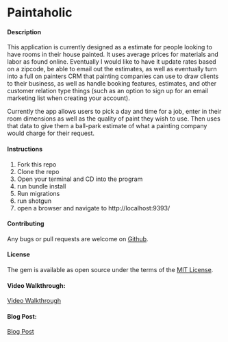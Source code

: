 # Paintaholic

#### Description

This application is currently designed as a estimate for people looking to have rooms in their house painted. It uses average prices for materials and labor as found online. Eventually I would like to have it update rates based on a zipcode, be able to email out the estimates, as well as eventually turn into a full on painters CRM that painting companies can use to draw clients to their business, as well as handle booking features, estimates, and other customer relation type things (such as an option to sign up for an email marketing list when creating your account). 

Currently the app allows users to pick a day and time for a job, enter in their room dimensions as well as the quality of paint they wish to use. Then uses that data to give them a ball-park estimate of what a painting company would charge for their request.

#### Instructions

1) Fork this repo
2) Clone the repo
3) Open your terminal and CD into the program
4) run bundle install
5) Run migrations
6) run shotgun
7) open a browser and navigate to http://localhost:9393/

#### Contributing
Any bugs or pull requests are welcome on [Github](https://github.com/speraza545/paintaholic). 

#### License
The gem is available as open source under the terms of the [MIT License](https://opensource.org/licenses/MIT).

#### Video Walkthrough:
[Video Walkthrough](https://youtu.be/L0-xOm7EdtA)

#### Blog Post:
[Blog Post](https://scott-peraza.medium.com/paintaholic-project-for-flatiron-487088a33c57)